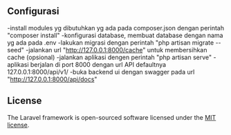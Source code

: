 ## Configurasi
-install modules yg dibutuhkan yg ada pada composer.json dengan perintah "composer install"
-konfigurasi database, membuat database dengan nama yg ada pada .env
-lakukan migrasi dengan perintah "php artisan migrate --seed"
-jalankan url "http://127.0.0.1:8000/cache" untuk membersihkan cache (opsional)
-jalankan aplikasi dengen perintah "php artisan serve"
-aplikasi berjalan di port 8000 dengan url API defaultnya 127.0.0.1:8000/api/v1/
-buka backend ui dengan swagger pada url "http://127.0.0.1:8000/api/docs"

## License
The Laravel framework is open-sourced software licensed under the [MIT license](https://opensource.org/licenses/MIT).
